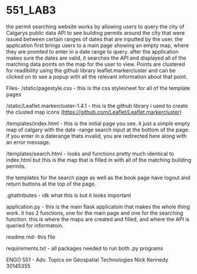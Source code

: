 # 551_LAB3

the permit searching website works by allowing users to query the city of Calgarys public data API to see building permits around the city that were issued between certain ranges of dates that are inputted by the user. the application first brings users to a main page showing an empty map, where they are promted to enter in a date range to query. after the application makes sure the dates are valid, it searches the API and displayed all of the matching data points on the map for the user to view. Points are clustered for readibility using the github library leaflet.markercluster and can be clicked on to see a popup with all the relevant information about that point.

Files-
/static/pagestyle.css - this is the css stylesheet for all of the template pages

/static/Leaflet.markercluster-1.4.1 - this is the github library i used to create the clusted map icons (https://github.com/Leaflet/Leaflet.markercluster)

/templates/index.html - this is the initial page you see. it just a simple empty map of calgary with the date -range search input at the bottom of the page. if you enter in a daterange thats invalid, you are redirected here along with an error message.

/templates/search.html - looks and functions pretty much identical to index.html but this is the map that is filled in with all of the matching building permits.

the templates for the search page as well as the book page have logout and return buttons at the top of the page.

.gitattributes - idk what this is but it looks important

application.py - this is the main flask applicatoin that makes the whole thing work. it has 2 functions, one for the main page and one for the searching function. this is where the maps are created and filled, and where the API is queried for informatoin.

readme.md- this file

requirements.txt - all packages needed to run both .py programs

ENGO 551 - Adv. Topics on Geospatial Technologies Nick Kennedy 30145355
